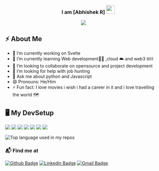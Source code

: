 <h3 align="center">
  &nbsp;&nbsp;&nbsp;&nbsp;&nbsp;&nbsp;&nbsp; I am [Abhishek R]
  <img src="https://media.giphy.com/media/hvRJCLFzcasrR4ia7z/giphy.gif" width="28">
</h3>

<!-- Typing SVG by Abhi45765 - https://github.com/Abhi45765/readme-typing-svg -->
<p align="center">
<!--   <a href="https://github.com/Abhi45765/readme-typing-svg"> -->
    <img src="https://readme-typing-svg.herokuapp.com?color=551a8b&width=380&height=45&lines=Learning+new+technologies;Nice+To+Meet+You+...&center=true"></a>
</p>

## ⚡️ About Me

  - 🔭 I’m currently working on Svelte
  - 🌱 I’m currently learning Web development👨‍💻 ,cloud ☁️ and web3 🌐⛓️
  - 👯 I’m looking to collaborate on opensource and  project development 
  - 🤔 I’m looking for help with job hunting 
  - 💬 Ask me about python and Javascript 
  - 😄 Pronouns: He/Him
  - ⚡ Fun fact: I love movies i wish i had a career in it and i love travelling the world 🗺️


## 🖥️ My DevSetup
<img src="https://img.shields.io/badge/Legion-555555.svg?&style=flat-square&logo=Lenovo&logoColor=E2231A"> <img src="https://img.shields.io/badge/Windows-555555.svg?&style=flat-square&logo=windows&logoColor=0078D6"> <img src="https://img.shields.io/badge/Chrome-555555.svg?&style=flat-square&logo=google-chrome&logoColor=259645"> <img src="https://img.shields.io/badge/VS Code-555555?style=flat-square&logo=visual-studio-code&logoColor=007ACC"> <img src="https://img.shields.io/badge/Terminal-555555.svg?&style=flat-square&logo=powershell&logoColor=white"> <img src="https://img.shields.io/badge/Pycharm-555555.svg?&style=flat-square&logo=Pycharm&logoColor=F37626"> <img src="https://img.shields.io/badge/Spotify-555555.svg?&style=flat-square&logo=spotify&logoColor=1ED760">

<div align="left">
  <img width="" src="https://github-readme-stats.vercel.app/api/top-langs/?username=Abhi45765&layout=compact&hide_title=1&card_width=300" alt="Top language used in my repos" />
  <br />
</div>

### 📬 Find me at
[![Github Badge](http://img.shields.io/badge/-Github-black?style=flat-square&logo=github&link=https://github.com/Defcon27/)](https://github.com/Abhi45765/) 
[![Linkedin Badge](https://img.shields.io/badge/-LinkedIn-blue?style=flat-square&logo=Linkedin&logoColor=white&link=https://www.linkedin.com/in/abhishek-r-a6b5b0184/)](https://www.linkedin.com/in/abhishek-r-a6b5b0184/)
[![Gmail Badge](https://img.shields.io/badge/-Gmail-d14836?style=flat-square&logo=Gmail&logoColor=white&link=mailto:defcon.sentinal95@gmail.com)](mailto:mrabhishek064@gmail.com)

